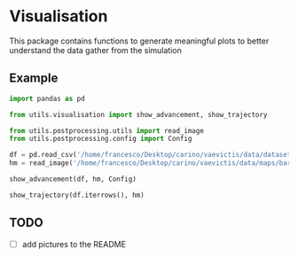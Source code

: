 # Visualisation

This package contains functions to generate meaningful plots to better understand the data gather from the simulation

## Example

```python
import pandas as pd

from utils.visualisation import show_advancement, show_trajectory

from utils.postprocessing.utils import read_image
from utils.postprocessing.config import Config

df = pd.read_csv('/home/francesco/Desktop/carino/vaevictis/data/dataset/bars1/1548510453.5639887.csv')
hm = read_image('/home/francesco/Desktop/carino/vaevictis/data/maps/bars1.png')

show_advancement(df, hm, Config)

show_trajectory(df.iterrows(), hm)
```

## TODO
- [ ] add pictures to the README